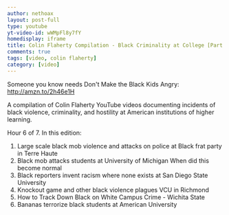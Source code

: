 ```yaml
---
author: nethoax
layout: post-full
type: youtube
yt-video-id: wWMpFl8y7fY 
homedisplay: iframe
title: Colin Flaherty Compilation - Black Criminality at College [Part 6 of 7]
comments: true
tags: [video, colin flaherty]
category: [video]
---
```


Someone you know needs Don't Make the Black Kids Angry: http://amzn.to/2h46e1H

A compilation of Colin Flaherty YouTube videos documenting incidents of black violence, criminality, and hostility at American institutions of higher learning. 

Hour 6 of 7. In this edition:

1. Large scale black mob violence and attacks on police at Black frat party in Terre Haute
2. Black mob attacks students at University of Michigan When did this become normal
3. Black reporters invent racism where none exists at San Diego State University
4. Knockout game and other black violence plagues VCU in Richmond
5. How to Track Down Black on White Campus Crime - Wichita State
6. Bananas terrorize black students at American University
